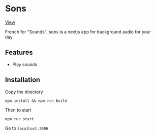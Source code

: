 # Sons

[View](https://sounds.gabech.com)

French for "Sounds", sons is a nextjs app for background audio for your day.

## Features

- Play sounds

## Installation

Copy the directory

`npm install && npm run build`

Then to start

`npm run start`

Go to `localhost:3006`